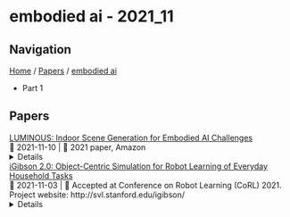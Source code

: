 # embodied ai - 2021_11

## Navigation

[Home](https://arxcompass.github.io) / [Papers](https://arxcompass.github.io/papers) / [embodied ai](https://arxcompass.github.io/papers/embodied_ai)

- Part 1

## Papers

<div class="paper-card">
    <div class="paper-title"><a href="http://arxiv.org/abs/2111.05527v1">LUMINOUS: Indoor Scene Generation for Embodied AI Challenges</a></div>
    <div class="paper-meta">
      📅 2021-11-10
      | 💬 2021 paper, Amazon
    </div>
    <details class="paper-abstract">
      Learning-based methods for training embodied agents typically require a large number of high-quality scenes that contain realistic layouts and support meaningful interactions. However, current simulators for Embodied AI (EAI) challenges only provide simulated indoor scenes with a limited number of layouts. This paper presents Luminous, the first research framework that employs state-of-the-art indoor scene synthesis algorithms to generate large-scale simulated scenes for Embodied AI challenges. Further, we automatically and quantitatively evaluate the quality of generated indoor scenes via their ability to support complex household tasks. Luminous incorporates a novel scene generation algorithm (Constrained Stochastic Scene Generation (CSSG)), which achieves competitive performance with human-designed scenes. Within Luminous, the EAI task executor, task instruction generation module, and video rendering toolkit can collectively generate a massive multimodal dataset of new scenes for the training and evaluation of Embodied AI agents. Extensive experimental results demonstrate the effectiveness of the data generated by Luminous, enabling the comprehensive assessment of embodied agents on generalization and robustness.
    </details>
</div>
<div class="paper-card">
    <div class="paper-title"><a href="http://arxiv.org/abs/2108.03272v4">iGibson 2.0: Object-Centric Simulation for Robot Learning of Everyday Household Tasks</a></div>
    <div class="paper-meta">
      📅 2021-11-03
      | 💬 Accepted at Conference on Robot Learning (CoRL) 2021. Project website: http://svl.stanford.edu/igibson/
    </div>
    <details class="paper-abstract">
      Recent research in embodied AI has been boosted by the use of simulation environments to develop and train robot learning approaches. However, the use of simulation has skewed the attention to tasks that only require what robotics simulators can simulate: motion and physical contact. We present iGibson 2.0, an open-source simulation environment that supports the simulation of a more diverse set of household tasks through three key innovations. First, iGibson 2.0 supports object states, including temperature, wetness level, cleanliness level, and toggled and sliced states, necessary to cover a wider range of tasks. Second, iGibson 2.0 implements a set of predicate logic functions that map the simulator states to logic states like Cooked or Soaked. Additionally, given a logic state, iGibson 2.0 can sample valid physical states that satisfy it. This functionality can generate potentially infinite instances of tasks with minimal effort from the users. The sampling mechanism allows our scenes to be more densely populated with small objects in semantically meaningful locations. Third, iGibson 2.0 includes a virtual reality (VR) interface to immerse humans in its scenes to collect demonstrations. As a result, we can collect demonstrations from humans on these new types of tasks, and use them for imitation learning. We evaluate the new capabilities of iGibson 2.0 to enable robot learning of novel tasks, in the hope of demonstrating the potential of this new simulator to support new research in embodied AI. iGibson 2.0 and its new dataset are publicly available at http://svl.stanford.edu/igibson/.
    </details>
</div>
